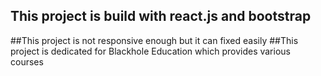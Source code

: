 ## This project is build with react.js and bootstrap
##This project is not responsive enough but it can fixed easily
##This project is dedicated for Blackhole Education which provides various courses
